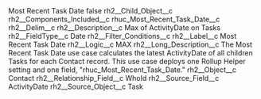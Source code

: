 <?xml version="1.0" encoding="UTF-8"?>
<CustomMetadata xmlns="http://soap.sforce.com/2006/04/metadata" xmlns:xsi="http://www.w3.org/2001/XMLSchema-instance" xmlns:xsd="http://www.w3.org/2001/XMLSchema">
    <label>Most Recent Task Date</label>
    <protected>false</protected>
    <values>
        <field>rh2__Child_Object__c</field>
        <value xsi:nil="true"/>
    </values>
    <values>
        <field>rh2__Components_Included__c</field>
        <value xsi:type="xsd:string">rhuc_Most_Recent_Task_Date__c</value>
    </values>
    <values>
        <field>rh2__Delim__c</field>
        <value xsi:nil="true"/>
    </values>
    <values>
        <field>rh2__Description__c</field>
        <value xsi:type="xsd:string">Max of ActivityDate on Tasks</value>
    </values>
    <values>
        <field>rh2__FieldType__c</field>
        <value xsi:type="xsd:string">Date</value>
    </values>
    <values>
        <field>rh2__Filter_Conditions__c</field>
        <value xsi:nil="true"/>
    </values>
    <values>
        <field>rh2__Label__c</field>
        <value xsi:type="xsd:string">Most Recent Task Date</value>
    </values>
    <values>
        <field>rh2__Logic__c</field>
        <value xsi:type="xsd:string">MAX</value>
    </values>
    <values>
        <field>rh2__Long_Description__c</field>
        <value xsi:type="xsd:string">The Most Recent Task Date use case calculates the latest ActivityDate of all children Tasks for each Contact record. This use case deploys one Rollup Helper setting and one field, &quot;rhuc_Most_Recent_Task_Date.&quot;</value>
    </values>
    <values>
        <field>rh2__Object__c</field>
        <value xsi:type="xsd:string">Contact</value>
    </values>
    <values>
        <field>rh2__Relationship_Field__c</field>
        <value xsi:type="xsd:string">WhoId</value>
    </values>
    <values>
        <field>rh2__Source_Field__c</field>
        <value xsi:type="xsd:string">ActivityDate</value>
    </values>
    <values>
        <field>rh2__Source_Object__c</field>
        <value xsi:type="xsd:string">Task</value>
    </values>
</CustomMetadata>
